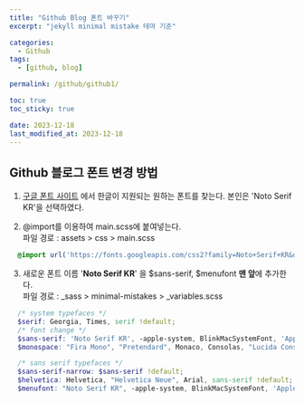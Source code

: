 ```yaml
---
title: "Github Blog 폰트 바꾸기"
excerpt: "jekyll minimal mistake 테마 기준"

categories:
  - Github
tags:
  - [github, blog]

permalink: /github/github1/

toc: true
toc_sticky: true

date: 2023-12-18
last_modified_at: 2023-12-18
---
```

## Github 블로그 폰트 변경 방법
  1. [구글 폰트 사이트](https://fonts.google.com/?sort=popularity&subset=korean&noto.script=Kore) 에서 한글이 지원되는 원하는 폰트를 찾는다. 본인은 'Noto Serif KR'을 선택하였다.

  2. @import를 이용하여 main.scss에 붙여넣는다.<br>
  파일 경로 : assets > css > main.scss
  ```scss
    @import url('https://fonts.googleapis.com/css2?family=Noto+Serif+KR&display=swap');
  ```

  3. 새로운 폰트 이름 '**Noto Serif KR**' 을 $sans-serif, $menufont **맨 앞**에 추가한다.<br>파일 경로 : _sass > minimal-mistakes > _variables.scss 
  
  ```scss
    /* system typefaces */
    $serif: Georgia, Times, serif !default;
    /* font change */
    $sans-serif: 'Noto Serif KR', -apple-system, BlinkMacSystemFont, 'Apple SD Gothic Neo', "Montserrat", "Pretendard", "Merriweather", sans-serif !default;
    $monospace: "Fira Mono", "Pretendard", Monaco, Consolas, "Lucida Console", monospace !default;

    /* sans serif typefaces */
    $sans-serif-narrow: $sans-serif !default;
    $helvetica: Helvetica, "Helvetica Neue", Arial, sans-serif !default;
    $menufont: "Noto Serif KR", -apple-system, BlinkMacSystemFont, 'Apple SD Gothic Neo', "Montserrat", "BioRhyme", "Pretendard", sans-serif !default;
  ```

  
  
